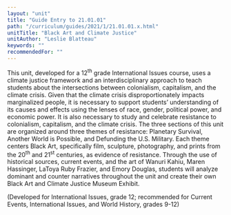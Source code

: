 ```yaml
---
layout: "unit"
title: "Guide Entry to 21.01.01"
path: "/curriculum/guides/2021/1/21.01.01.x.html"
unitTitle: "Black Art and Climate Justice"
unitAuthor: "Leslie Blatteau"
keywords: ""
recommendedFor: "" 
---
```

<main>
        <p>This unit, developed for a 12<sup>th</sup> grade International Issues course, uses a climate justice framework and an interdisciplinary approach to teach students about the intersections between colonialism, capitalism, and the climate crisis. Given that the climate crisis disproportionately impacts marginalized people, it is necessary to support students&rsquo; understanding of its causes and effects using the lenses of race, gender, political power, and economic power. It is also necessary to study and celebrate resistance to colonialism, capitalism, and the climate crisis. The three sections of this unit are organized around three themes of resistance: Planetary Survival, Another World is Possible, and Defunding the U.S. Military. Each theme centers Black Art, specifically film, sculpture, photography, and prints from the 20<sup>th</sup> and 21<sup>st</sup> centuries, as evidence of resistance. Through the use of historical sources, current events, and the art of Wanuri Kahiu, Maren Hassinger, LaToya Ruby Frazier, and Emory Douglas, students will analyze dominant and counter narratives throughout the unit and create their own Black Art and Climate Justice Museum Exhibit.</p>
<p>(Developed for International Issues, grade 12; recommended for Current Events, International Issues, and World History, grades 9-12)</p>
</main>
